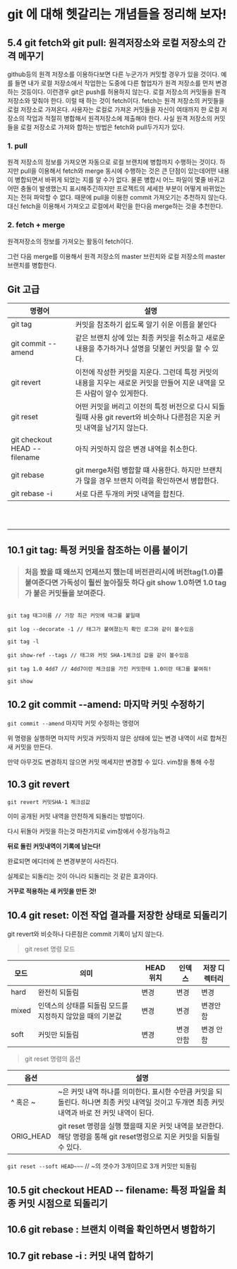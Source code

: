 # git 에 대해 헷갈리는 개념들을 정리해 보자!

## 5.4 git fetch와 git pull: 원격저장소와 로컬 저장소의 간격 메꾸기

github등의 원격 저장소를 이용하다보면 다른 누군가가 커밋할 경우가 있을 것이다. 예를 들면 내가 로컬 저장소에서 작업한는 도중에 다른 협업자가 원격 저장소를 먼저 변경하는 것등이다.
이런경우 git은 push를 허용하지 않는다. 로컬 저장소의 커밋들을 원격 저장소와 맞춰야 한다. 이럴 때 하는 것이 fetch이다. fetch는 원격 저장소의 커밋들을 로컬 저장소로 가져온다. 사용자는 로컬로 가져온 커밋들을
자신이 여태까지 한 로컬 저장소의 작업과 적절히 병합해서 원격저장소에 제출해야 한다.
사실 원격 저장소의 커밋들을 로컬 저장소로 가져와 합하는 방법은 fetch와 pull두가지가 있다.

### 1. pull

 원격 저장소의 정보를 가져오면 자동으로 로컬 브랜치에 병합까지 수행하는 것이다. 하지만 pull을 이용해서 fetch와 merge 동시에 수행하는 것은 큰 단점이 있는데어떤 내용이 병합되면서 바뀌게 되었는 지를 알 수가 없다.
 물론 병합시 어느 파일이 몇줄 바귀고 어떤 충돌이 발생했는지 표시해주긴하지만 프로젝트의 세세한 부분이 어떻게 바뀌었는지는 전혀 파악할 수 없다. 때문에 pull을 이용한 commit 가져오기는 추천하지 않는다. 대신 fetch을 이용해서 가져오고 로컬에서 확인을 한다음 merge하는 것을 추천한다.

### 2. fetch + merge

원격저장소의 정보를 가져오는 활동이 fetch이다.

그런 다음 merge를 이용해서 원격 저장소의 master 브린치와 로컬 저장소의 master 브랜치를 병합한다.

## Git 고급

| 명령어                          | 설명                                                                         |
| ---------------------------- | -------------------------------------------------------------------------- |
| git tag                      | 커밋을 참조하기 쉽도록 알기 쉬운 이름을 붙인다                                                 |
| git commit --amend           | 같은 브랜치 상에 있는 최종 커밋을 취소하고 새로운 내용을 추가하거나 설명을 덧붙인 커밋을 할 수 있다.                 |
| git revert                   | 이전에 작성한 커밋을 지운다. 그런데 특정 커밋의 내용을 지우는 새로운 커밋을 만들어 지운 내역을 모든 사람이 알수 있게한다.     |
| git reset                    | 어떤 커밋을 버리고 이전의 특정 버전으로 다시 되돌릴때 사용 git revert와 비슷하나 다른점은 지운 커밋 내역을 남기지 않는다. |
| git checkout HEAD --filename | 아직 커밋하지 않은 변경 내역을 취소한다.                                                    |
| git rebase                   | git merge처럼 병합할 떄 사용한다. 하지만 브랜치가 많을 경우 브랜치 이력을 확인하면서 병합한다.                 |
| git rebase -i                | 서로 다른 두개의 커밋 내역을 합친다.                                                      |
<br><br>

---

## 10.1 git tag: 특정 커밋을 참조하는 이름 붙이기

> ### 처음 봤을 때 왜쓰지 언제쓰지 했는데 버전관리시에 버전tag(1.0)를 붙여준다면 가독성이 훨씬 높아질듯 하다 git show 1.0하면 1.0 tag가 붙은 커밋들을 보여준다.

```git

git tag 태그이름 // 가장 최근 커밋에 태그를 붙일때

git log --decorate -1 // 태그가 붙여졌는지 확인 로그와 같이 볼수있음

git tag -l

git show-ref --tags // 태그와 커밋 SHA-1체크섬 값을 같이 볼수있음

git tag 1.0 4dd7 // 4dd7이란 체크섬을 가진 커밋한테 1.0이란 태그를 붙여줘!

git show
```

## 10.2 git commit --amend: 마지막 커밋 수정하기

`git commit --amend` 마지막 커밋 수정하는 명령어

위 명령을 실행하면 마지막 커밋과 커밋하지 않은 상태에 있는 변경 내역이 서로 합쳐진 새 커밋을 만든다.

만약 아무것도 변경하지 않으면 커밋 메세지만 변경할 수 있다. vim창을 통해 수정

## 10.3 git revert

`git revert 커밋SHA-1 체크섬값`

이미 공개된 커밋 내역을 안전하게 되돌리는 방법이다.

다시 뒤돌아 커밋을 하는것 마찬가지로 vim창에서 수정가능하고

**뒤로 돌린 커밋내역이 기록에 남는다!**

완료되면 에디터에 쓴 변경부분이 사라진다.

실제로는 되돌리는 것이 아니라 되돌리는 것 같은 효과이다.

**거꾸로 적용하는 새 커밋을 만든 것!**

## 10.4 git reset: 이전 작업 결과를 저장한 상태로 되돌리기

git revert와 비슷하나 다른점은 commit 기록이 남지 않는다.

>git reset 명령 모드

| 모드    | 의미                               | HEAD 위치 | 인덱스   | 저장 디렉터리 |
| ----- | -------------------------------- | ------- | ----- | ------- |
| hard  | 완전히 되돌림                          | 변경      | 변경    | 변경      |
| mixed | 인덱스의 상태를 되돌림 모드를 지정하지 않았을 때의 기본값 | 변경      | 변경    | 변경안함    |
| soft  | 커밋만 되돌림                          | 변경      | 변경 안함 | 변경 안함   |

>git reset 명령의 옵션

| 옵션        | 설명                                                                                   |
| --------- | ------------------------------------------------------------------------------------ |
| ^ 혹은 ~    | ~은 커밋 내역 하나를 의미한다. 표시한 수만큼 커밋을 되돌린다. 하나면 최종 커밋 내역일 것이고 두개면 최종 커밋 내역과 바로 전 커밋 내역이 된다. |
| ORIG_HEAD | git reset 명령을 실행 했을때 지운 커밋 내역을 보관한다. 해당 명령을 통해 git reset명령으로 지운 커밋을 되돌릴 수 있다.        |

`git reset --soft HEAD~~~` // ~의 갯수가 3개이므로 3개 커밋만 되돌림

## 10.5 git checkout HEAD -- filename: 특정 파일을 최종 커밋 시점으로 되돌리기

## 10.6 git rebase : 브랜치 이력을 확인하면서 병합하기

## 10.7 git rebase -i : 커밋 내역 합하기

